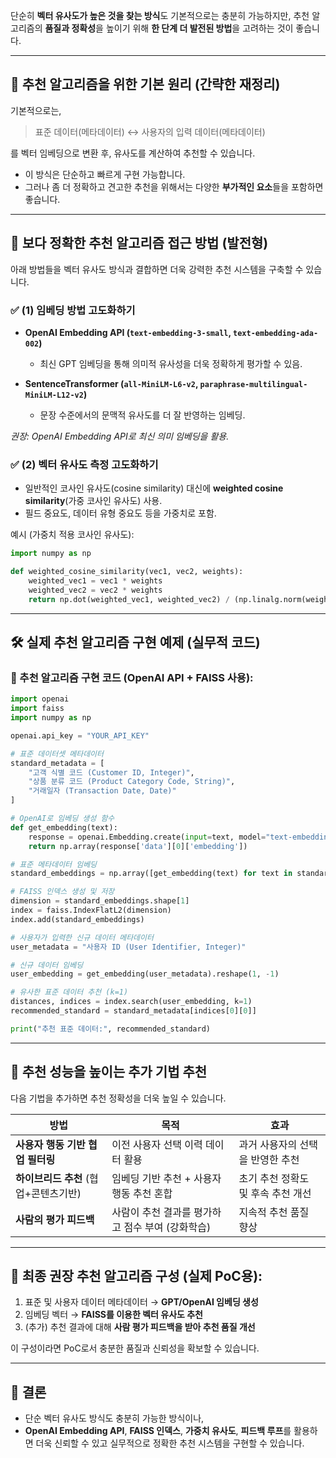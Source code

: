 단순히 **벡터 유사도가 높은 것을 찾는 방식**도 기본적으로는 충분히 가능하지만,
추천 알고리즘의 **품질과 정확성**을 높이기 위해 **한 단계 더 발전된 방법**을 고려하는 것이 좋습니다.

---

## 🚩 추천 알고리즘을 위한 기본 원리 (간략한 재정리)

기본적으로는,

> 표준 데이터(메타데이터) ↔ 사용자의 입력 데이터(메타데이터)

를 벡터 임베딩으로 변환 후, 유사도를 계산하여 추천할 수 있습니다.

* 이 방식은 단순하고 빠르게 구현 가능합니다.
* 그러나 좀 더 정확하고 견고한 추천을 위해서는 다양한 **부가적인 요소**들을 포함하면 좋습니다.

---

## 🚀 보다 정확한 추천 알고리즘 접근 방법 (발전형)

아래 방법들을 벡터 유사도 방식과 결합하면 더욱 강력한 추천 시스템을 구축할 수 있습니다.

### ✅ (1) 임베딩 방법 고도화하기

* **OpenAI Embedding API (`text-embedding-3-small`, `text-embedding-ada-002`)**

  * 최신 GPT 임베딩을 통해 의미적 유사성을 더욱 정확하게 평가할 수 있음.
* **SentenceTransformer (`all-MiniLM-L6-v2`, `paraphrase-multilingual-MiniLM-L12-v2`)**

  * 문장 수준에서의 문맥적 유사도를 더 잘 반영하는 임베딩.

*권장: OpenAI Embedding API로 최신 의미 임베딩을 활용.*

### ✅ (2) 벡터 유사도 측정 고도화하기

* 일반적인 코사인 유사도(cosine similarity) 대신에 **weighted cosine similarity**(가중 코사인 유사도) 사용.
* 필드 중요도, 데이터 유형 중요도 등을 가중치로 포함.

예시 (가중치 적용 코사인 유사도):

```python
import numpy as np

def weighted_cosine_similarity(vec1, vec2, weights):
    weighted_vec1 = vec1 * weights
    weighted_vec2 = vec2 * weights
    return np.dot(weighted_vec1, weighted_vec2) / (np.linalg.norm(weighted_vec1) * np.linalg.norm(weighted_vec2))
```

---

## 🛠️ 실제 추천 알고리즘 구현 예제 (실무적 코드)

### 📌 추천 알고리즘 구현 코드 (OpenAI API + FAISS 사용):

```python
import openai
import faiss
import numpy as np

openai.api_key = "YOUR_API_KEY"

# 표준 데이터셋 메타데이터
standard_metadata = [
    "고객 식별 코드 (Customer ID, Integer)",
    "상품 분류 코드 (Product Category Code, String)",
    "거래일자 (Transaction Date, Date)"
]

# OpenAI로 임베딩 생성 함수
def get_embedding(text):
    response = openai.Embedding.create(input=text, model="text-embedding-ada-002")
    return np.array(response['data'][0]['embedding'])

# 표준 메타데이터 임베딩
standard_embeddings = np.array([get_embedding(text) for text in standard_metadata])

# FAISS 인덱스 생성 및 저장
dimension = standard_embeddings.shape[1]
index = faiss.IndexFlatL2(dimension)
index.add(standard_embeddings)

# 사용자가 입력한 신규 데이터 메타데이터
user_metadata = "사용자 ID (User Identifier, Integer)"

# 신규 데이터 임베딩
user_embedding = get_embedding(user_metadata).reshape(1, -1)

# 유사한 표준 데이터 추천 (k=1)
distances, indices = index.search(user_embedding, k=1)
recommended_standard = standard_metadata[indices[0][0]]

print("추천 표준 데이터:", recommended_standard)
```

---

## 📌 추천 성능을 높이는 추가 기법 추천

다음 기법을 추가하면 추천 정확성을 더욱 높일 수 있습니다.

| 방법                      | 목적                           | 효과                   |
| ----------------------- | ---------------------------- | -------------------- |
| **사용자 행동 기반 협업 필터링**    | 이전 사용자 선택 이력 데이터 활용          | 과거 사용자의 선택을 반영한 추천   |
| **하이브리드 추천** (협업+콘텐츠기반) | 임베딩 기반 추천 + 사용자 행동 추천 혼합     | 초기 추천 정확도 및 후속 추천 개선 |
| **사람의 평가 피드백**          | 사람이 추천 결과를 평가하고 점수 부여 (강화학습) | 지속적 추천 품질 향상         |

---

## 📌 최종 권장 추천 알고리즘 구성 (실제 PoC용):

1. 표준 및 사용자 데이터 메타데이터 → **GPT/OpenAI 임베딩 생성**
2. 임베딩 벡터 → **FAISS를 이용한 벡터 유사도 추천**
3. (추가) 추천 결과에 대해 **사람 평가 피드백을 받아 추천 품질 개선**

이 구성이라면 PoC로서 충분한 품질과 신뢰성을 확보할 수 있습니다.

---

## 🎯 결론

* 단순 벡터 유사도 방식도 충분히 가능한 방식이나,
* **OpenAI Embedding API**, **FAISS 인덱스**, **가중치 유사도**, **피드백 루프**를 활용하면
  더욱 신뢰할 수 있고 실무적으로 정확한 추천 시스템을 구현할 수 있습니다.
